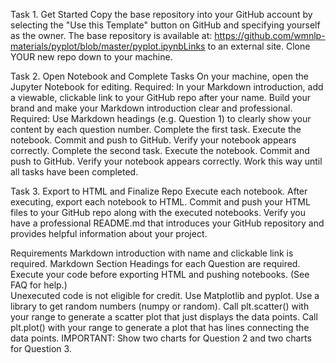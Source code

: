 Task 1. Get Started
Copy the base repository into your GitHub account by selecting the "Use this Template" button on GitHub and specifying yourself as the owner.  The base repository is available at: https://github.com/wmnlp-materials/pyplot/blob/master/pyplot.ipynbLinks to an external site.
Clone YOUR new repo down to your machine.
 

Task 2. Open Notebook and Complete Tasks 
On your machine, open the Jupyter Notebook for editing. 
Required: In your Markdown introduction, add a viewable, clickable link to your GitHub repo after your name. Build your brand and make your Markdown introduction clear and professional. 
Required: Use Markdown headings  (e.g. Question 1) to clearly show your content by each question number. 
Complete the first task.
Execute the notebook. Commit and push to GitHub. Verify your notebook appears correctly.
Complete the second task.
Execute the notebook. Commit and push to GitHub. Verify your notebook appears correctly.
Work this way until all tasks have been completed. 
 

Task 3. Export to HTML and Finalize Repo
Execute each notebook.
After executing, export each notebook to HTML.
Commit and push your HTML files to your GitHub repo along with the executed notebooks. 
Verify you have a professional README.md that introduces your GitHub repository and provides helpful information about your project. 
 

Requirements
Markdown introduction with name and clickable link is required.
Markdown Section Headings for each Question are required. 
Execute your code before exporting HTML and pushing notebooks. (See FAQ for help.)  
Unexecuted code is not eligible for credit.
Use Matplotlib and pyplot.
Use a library to get random numbers (numpy or random).
Call plt.scatter() with your range to generate a scatter plot that just displays the data points.
Call plt.plot() with your range to generate a plot that has lines connecting the data points. 
IMPORTANT: Show two charts for Question 2 and two charts for Question 3. 
